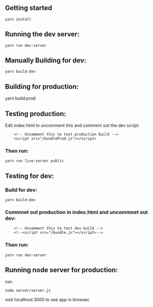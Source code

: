 ## Getting started
```
yarn install 
```

## Running the dev server:
```
yarn run dev-server
```

## Manually Building for dev:
```
yarn build:dev
```

## Building for production:
yarn build:prod

## Testing production:
Edit index.html to uncomment this and comment out the dev script:
```
    <!-- Uncomment this to test production build -->
    <script src="/bundleProd.js"></script>
```

### Then run:
```
yarn run live-server public
```

## Testing for dev:
### Build for dev:
```
yarn build:dev
```

### Commnet out production in index.html and uncommnet out dev:
```
    <!-- Uncomment this to test dev build -->
    <!--<script src="/bundle.js"></script>-->
```

### Then run:
```
yarn run dev-server
```

## Running node server for production:
run:
```
node server/server.js
```
visit localhost:3000 to see app in browser.

